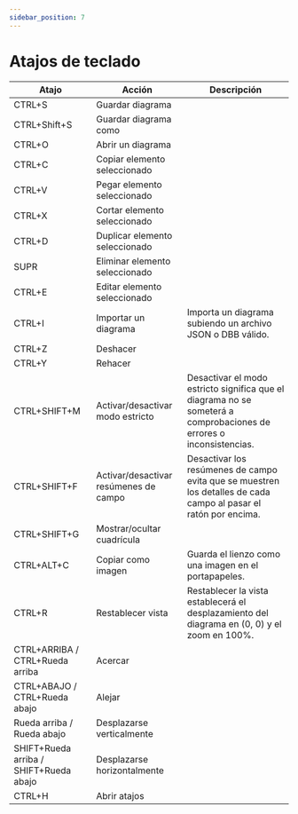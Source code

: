 ```yaml
---
sidebar_position: 7
---
```


# Atajos de teclado

| Atajo | Acción | Descripción |
| --- | --- | --- |
| CTRL+S | Guardar diagrama |  |
| CTRL+Shift+S | Guardar diagrama como |  |
| CTRL+O | Abrir un diagrama |  |
| CTRL+C | Copiar elemento seleccionado |  |
| CTRL+V | Pegar elemento seleccionado |  |
| CTRL+X | Cortar elemento seleccionado |  |
| CTRL+D | Duplicar elemento seleccionado |  |
| SUPR | Eliminar elemento seleccionado |  |
| CTRL+E | Editar elemento seleccionado |  |
| CTRL+I | Importar un diagrama | Importa un diagrama subiendo un archivo JSON o DBB válido. |
| CTRL+Z | Deshacer |  |
| CTRL+Y | Rehacer |  |
| CTRL+SHIFT+M | Activar/desactivar modo estricto | Desactivar el modo estricto significa que el diagrama no se someterá a comprobaciones de errores o inconsistencias. |
| CTRL+SHIFT+F | Activar/desactivar resúmenes de campo | Desactivar los resúmenes de campo evita que se muestren los detalles de cada campo al pasar el ratón por encima. |
| CTRL+SHIFT+G | Mostrar/ocultar cuadrícula |  |
| CTRL+ALT+C | Copiar como imagen | Guarda el lienzo como una imagen en el portapapeles. |
| CTRL+R | Restablecer vista | Restablecer la vista establecerá el desplazamiento del diagrama en (0, 0) y el zoom en 100%. |
| CTRL+ARRIBA / CTRL+Rueda arriba | Acercar |  |
| CTRL+ABAJO / CTRL+Rueda abajo | Alejar |  |
| Rueda arriba / Rueda abajo | Desplazarse verticalmente |  |
| SHIFT+Rueda arriba / SHIFT+Rueda abajo | Desplazarse horizontalmente |  |
| CTRL+H | Abrir atajos |  |
